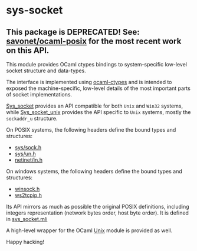 # sys-socket

## This package is DEPRECATED! See: [savonet/ocaml-posix](https://github.com/savonet/ocaml-posix) for the most recent work on this API.

This module provides OCaml ctypes bindings to system-specific low-level socket structure and data-types.

The interface is implemented using [ocaml-ctypes](https://github.com/ocamllabs/ocaml-ctypes) and is intended
to exposed the machine-specific, low-level details of the most important parts of socket implementations.

[Sys_socket](src/sys-socket/sys_socket.mli) provides an API compatible for both `Unix` and `Win32` systems, while [Sys_socket_unix](src/sys-socket-unix/sys_socket_unix.mli) provides the API specific to `Unix` systems, mostly the `sockaddr_u` structure.

On POSIX systems, the following headers define the bound types and structures:
* [sys/sock.h](https://pubs.opengroup.org/onlinepubs/009695399/basedefs/sys/socket.h.html)
* [sys/un.h](http://pubs.opengroup.org/onlinepubs/009695399/basedefs/sys/un.h.html)
* [netinet/in.h](https://pubs.opengroup.org/onlinepubs/009695399/basedefs/netinet/in.h.html)

On windows systems, the following headers define the bound types and structures:
* [winsock.h](https://docs.microsoft.com/en-us/windows/win32/api/winsock/)
* [ws2tcpip.h](https://docs.microsoft.com/en-us/windows/win32/api/ws2tcpip/)

Its API mirrors as much as possible the original POSIX definitions, including integers representation (network bytes order,
host byte order). It is defined in [sys_socket.mli](src/sys_socket.mli)

A high-level wrapper for the OCaml [Unix](https://caml.inria.fr/pub/docs/manual-ocaml/libref/Unix.html) module is provided as well.

Happy hacking!
